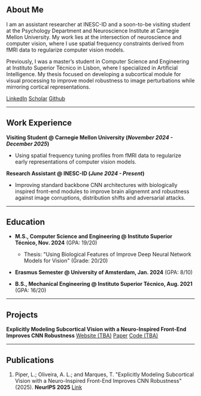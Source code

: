 ## **About Me**

I am an assistant researcher at INESC-ID and a soon-to-be visiting student at the Psychology Department and Neuroscience Institute at Carnegie Mellon University. My work lies at the intersection of neuroscience and computer vision, where I use spatial frequency constraints derived from fMRI data to regularize computer vision models.

Previously, I was a master’s student in Computer Science and Engineering at Instituto Superior Técnico in Lisbon, where I specialized in Artificial Intelligence. My thesis focused on developing a subcortical module for visual processing to improve model robustness to image perturbations while mirroring cortical representations.

[LinkedIn](https://www.linkedin.com/in/lucas-piper/) [Scholar](https://scholar.google.com/citations?user=0s2P6TAAAAAJ) [Github](https://github.com/lucaspiper99)

---

## **Work Experience**

**Visiting Student @ Carnegie Mellon University (_November 2024 - December 2025_)**
- Using spatial frequency tuning profiles from fMRI data to regularize early representations of computer vision models.

**Research Assistant @ INESC-ID (_June 2024 - Present_)**
- Improving standard backbone CNN architectures with biologically inspired front-end modules to improve brain alignemnt and robustness against image corruptions, distribution shifts and adversarial attacks.

---

## **Education**

- **M.S., Computer Science and Engineering	@ Instituto Superior Técnico, Nov. 2024** (GPA: 19/20)
  - Thesis: "Using Biological Features of Improve Deep Neural Network Models for Vision" (Grade: 20/20)

- **Erasmus Semester @ University of Amsterdam, Jan. 2024** (GPA: 8/10)

- **B.S., Mechanical Engineering @ Instituto Superior Técnico, Aug. 2021** (GPA: 16/20)

---
## **Projects**

**Explicitly Modeling Subcortical Vision with a Neuro-Inspired Front-End Improves CNN Robustness** [Website (TBA)](#) [Paper](https://arxiv.org/abs/2506.03089) [Code (TBA)](#)

---

## **Publications**

1. Piper, L.; Oliveira, A. L.; and Marques, T. "Explicitly Modeling Subcortical Vision with a Neuro-Inspired Front-End Improves CNN Robustness" (2025). **NeurIPS 2025** [Link](https://arxiv.org/abs/2506.03089)
